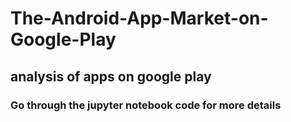 # The-Android-App-Market-on-Google-Play
## analysis of apps on google play 
### Go through the jupyter notebook code for more details
